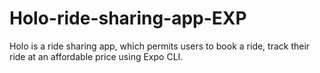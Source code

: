 # Holo-ride-sharing-app-EXP
Holo is a ride sharing app, which permits users to book a ride, track their ride at an affordable price using Expo CLI.
